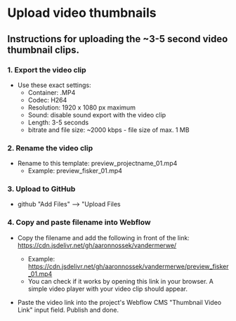 # Upload video thumbnails

## Instructions for uploading the ~3-5 second video thumbnail clips. 

### 1. Export the video clip
- Use these exact settings:
  - Container: .MP4
  - Codec: H264
  - Resolution: 1920 x 1080 px maximum
  - Sound: disable sound export with the video clip
  - Length: 3-5 seconds
  - bitrate and file size: ~2000 kbps - file size of max. 1 MB

### 2. Rename the video clip
- Rename to this template: preview_projectname_01.mp4
  - Example: preview_fisker_01.mp4

### 3. Upload to GitHub
- github "Add Files" --> "Upload Files

### 4. Copy and paste filename into Webflow
- Copy the filename and add the following in front of the link: https://cdn.jsdelivr.net/gh/aaronnossek/vandermerwe/
  - Example: https://cdn.jsdelivr.net/gh/aaronnossek/vandermerwe/preview_fisker_01.mp4
  - You can check if it works by opening this link in your browser. A simple video player with your video clip should appear.

- Paste the video link into the project's Webflow CMS "Thumbnail Video Link" input field. Publish and done.
